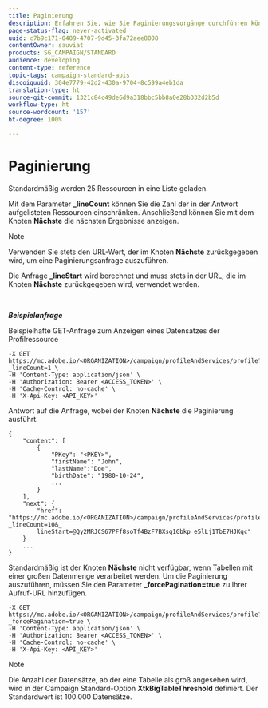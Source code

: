 ```yaml
---
title: Paginierung
description: Erfahren Sie, wie Sie Paginierungsvorgänge durchführen können.
page-status-flag: never-activated
uuid: c7b9c171-0409-4707-9d45-3fa72aee8008
contentOwner: sauviat
products: SG_CAMPAIGN/STANDARD
audience: developing
content-type: reference
topic-tags: campaign-standard-apis
discoiquuid: 304e7779-42d2-430a-9704-8c599a4eb1da
translation-type: ht
source-git-commit: 1321c84c49de6d9a318bbc5bb8a0e28b332d2b5d
workflow-type: ht
source-wordcount: '157'
ht-degree: 100%

---
```



# Paginierung

Standardmäßig werden 25 Ressourcen in eine Liste geladen.

Mit dem Parameter **_lineCount** können Sie die Zahl der in der Antwort aufgelisteten Ressourcen einschränken.  Anschließend können Sie mit dem Knoten **Nächste** die nächsten Ergebnisse anzeigen.

>[!NOTE]
>
>Verwenden Sie stets den URL-Wert, der im Knoten **Nächste** zurückgegeben wird, um eine Paginierungsanfrage auszuführen.
>
>Die Anfrage **_lineStart** wird berechnet und muss stets in der URL, die im Knoten **Nächste** zurückgegeben wird, verwendet werden.

<br/>

***Beispielanfrage***

Beispielhafte GET-Anfrage zum Anzeigen eines Datensatzes der Profilressource

```
-X GET https://mc.adobe.io/<ORGANIZATION>/campaign/profileAndServices/profile?_lineCount=1 \
-H 'Content-Type: application/json' \
-H 'Authorization: Bearer <ACCESS_TOKEN>' \
-H 'Cache-Control: no-cache' \
-H 'X-Api-Key: <API_KEY>'
```

Antwort auf die Anfrage, wobei der Knoten **Nächste** die Paginierung ausführt.

```
{
    "content": [
        {
            "PKey": "<PKEY>",
            "firstName": "John",
            "lastName":"Doe",
            "birthDate": "1980-10-24",
            ...
        }
    ],
    "next": {
        "href": "https://mc.adobe.io/<ORGANIZATION>/campaign/profileAndServices/profile/email?_lineCount=10&_
        lineStart=@Qy2MRJCS67PFf8soTf4BzF7BXsq1Gbkp_e5lLj1TbE7HJKqc"
    }
    ...
}
```

Standardmäßig ist der Knoten **Nächste** nicht verfügbar, wenn Tabellen mit einer großen Datenmenge verarbeitet werden. Um die Paginierung auszuführen, müssen Sie den Parameter **_forcePagination=true** zu Ihrer Aufruf-URL hinzufügen.

```
-X GET https://mc.adobe.io/<ORGANIZATION>/campaign/profileAndServices/profile?_forcePagination=true \
-H 'Content-Type: application/json' \
-H 'Authorization: Bearer <ACCESS_TOKEN>' \
-H 'Cache-Control: no-cache' \
-H 'X-Api-Key: <API_KEY>'
```

>[!NOTE]
>
>Die Anzahl der Datensätze, ab der eine Tabelle als groß angesehen wird, wird in der Campaign Standard-Option **XtkBigTableThreshold** definiert. Der Standardwert ist 100.000 Datensätze.

